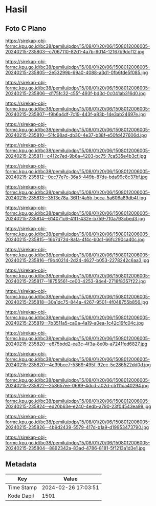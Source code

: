 # Hasil

## Foto C Plano

https://sirekap-obj-formc.kpu.go.id/bc38/pemilu/pdpr/15/08/01/20/06/1508012006005-20240215-235803--c7067110-82d1-4a7b-9014-12167b9dcf12.jpg

https://sirekap-obj-formc.kpu.go.id/bc38/pemilu/pdpr/15/08/01/20/06/1508012006005-20240215-235805--2e53299b-69a0-4088-a3d1-0fb6fde5f085.jpg

https://sirekap-obj-formc.kpu.go.id/bc38/pemilu/pdpr/15/08/01/20/06/1508012006005-20240215-235806--d175fc32-c55f-493f-bd3d-0c041ab316d0.jpg

https://sirekap-obj-formc.kpu.go.id/bc38/pemilu/pdpr/15/08/01/20/06/1508012006005-20240215-235807--f9b6a4df-7c19-443f-a83b-14e3ab24697e.jpg

https://sirekap-obj-formc.kpu.go.id/bc38/pemilu/pdpr/15/08/01/20/06/1508012006005-20240215-235810--51fc98ad-db30-4e37-b38f-e50fd427606d.jpg

https://sirekap-obj-formc.kpu.go.id/bc38/pemilu/pdpr/15/08/01/20/06/1508012006005-20240215-235811--c412c7ed-9b6a-4203-bc75-7ca535e4b3cf.jpg

https://sirekap-obj-formc.kpu.go.id/bc38/pemilu/pdpr/15/08/01/20/06/1508012006005-20240215-235812--0cc77e7c-36a5-449b-87da-bda99c8c37bf.jpg

https://sirekap-obj-formc.kpu.go.id/bc38/pemilu/pdpr/15/08/01/20/06/1508012006005-20240215-235813--3513c78a-36f1-4a5b-beca-5a606a89db4f.jpg

https://sirekap-obj-formc.kpu.go.id/bc38/pemilu/pdpr/15/08/01/20/06/1508012006005-20240215-235814--614071c6-41f1-432e-b759-710a793cbed3.jpg

https://sirekap-obj-formc.kpu.go.id/bc38/pemilu/pdpr/15/08/01/20/06/1508012006005-20240215-235815--16b7d72d-8afa-4f4c-b0c1-66fc290ca40c.jpg

https://sirekap-obj-formc.kpu.go.id/bc38/pemilu/pdpr/15/08/01/20/06/1508012006005-20240215-235816--f9b40214-2d24-4627-b053-2278242c6aa3.jpg

https://sirekap-obj-formc.kpu.go.id/bc38/pemilu/pdpr/15/08/01/20/06/1508012006005-20240215-235817--18755561-ce00-4253-94e4-2718f8357f22.jpg

https://sirekap-obj-formc.kpu.go.id/bc38/pemilu/pdpr/15/08/01/20/06/1508012006005-20240215-235818--30a1dc75-844a-4267-9501-4f048755b856.jpg

https://sirekap-obj-formc.kpu.go.id/bc38/pemilu/pdpr/15/08/01/20/06/1508012006005-20240215-235819--7b3511a5-ca0a-4a19-a0ea-1c42c19fc04c.jpg

https://sirekap-obj-formc.kpu.go.id/bc38/pemilu/pdpr/15/08/01/20/06/1508012006005-20240215-235820--e875bdd2-ea3c-4f3a-8e0b-a7241fed6827.jpg

https://sirekap-obj-formc.kpu.go.id/bc38/pemilu/pdpr/15/08/01/20/06/1508012006005-20240215-235820--4e39bce7-5369-495f-92ec-5e286522dd0d.jpg

https://sirekap-obj-formc.kpu.go.id/bc38/pemilu/pdpr/15/08/01/20/06/1508012006005-20240215-235822--2b8657ee-0689-4dcd-a02d-c5111ca40294.jpg

https://sirekap-obj-formc.kpu.go.id/bc38/pemilu/pdpr/15/08/01/20/06/1508012006005-20240215-235824--ed20b63e-e240-4edb-a790-23f04543ea99.jpg

https://sirekap-obj-formc.kpu.go.id/bc38/pemilu/pdpr/15/08/01/20/06/1508012006005-20240215-235826--4b9d2439-5579-417d-b1a9-d19953473790.jpg

https://sirekap-obj-formc.kpu.go.id/bc38/pemilu/pdpr/15/08/01/20/06/1508012006005-20240215-235804--8892342a-83ad-4786-8181-5f1213a1d3e1.jpg


## Metadata

| Key        | Value               |
| ---------- | ------------------- |
| Time Stamp | 2024-02-26 17:03:51 |
| Kode Dapil | 1501                |



